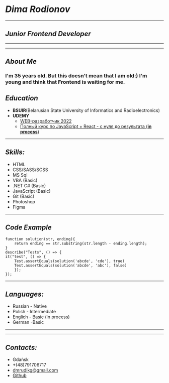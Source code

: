 # *Dima Rodionov*
***

## *Junior Frontend Developer*
***
***

## *About Me*
### I'm 35 years old. But this doesn't mean that I am old:) I'm young and think that Frontend is waiting for me.

## *Education*
+   **BSUIR**(Belarusian State University of Informatics and Radioelectronics)
+   **UDEMY**
    - [WEB-разработчик 2022](https://www.udemy.com/course/webdeveloper/learn/lecture/14232186?start=0#overview)
    - [Полный курс по JavaScript + React - с нуля до результата (**in process**)](https://www.udemy.com/course/javascript_full/learn/lecture/18916560?start=0#overview)
***

## *Skills:*
+   HTML
+   CSS/SASS/SCSS
+   MS Sql
+   VBA (Basic)
+   .NET C# (Basic)
+   JavaScript (Basic)
+   Git (Basic)
+   Photoshop
+   Figma
***

## *Code Example*
```
function solution(str, ending){
    return ending == str.substring(str.length - ending.length);
}
describe("Tests", () => {
it("test", () => {
    Test.assertEquals(solution('abcde', 'cde'), true)
    Test.assertEquals(solution('abcde', 'abc'), false)
    });
});
```
***

## *Languages:*
+ Russian - Native   
+ Polish - Intermediate
+ Englich - Basic (in process)
+ German -Basic
***
***

## *Contacts:*
+   Gdańsk
+   +(48)791706717
+   dmrudikg@gmail.com
+   [Github](https://github.com/Dmrudik/Dmrudik.github.io)
